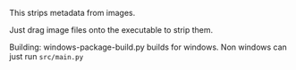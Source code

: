 This strips metadata from images.

Just drag image files onto the executable to strip them.


Building:
windows-package-build.py builds for windows. Non windows can just run `src/main.py` 
